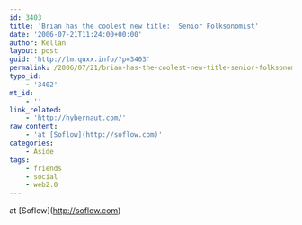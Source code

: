 ```yaml
---
id: 3403
title: 'Brian has the coolest new title:  Senior Folksonomist'
date: '2006-07-21T11:24:00+00:00'
author: Kellan
layout: post
guid: 'http://lm.quxx.info/?p=3403'
permalink: /2006/07/21/brian-has-the-coolest-new-title-senior-folksonomist/
typo_id:
    - '3402'
mt_id:
    - ''
link_related:
    - 'http://hybernaut.com/'
raw_content:
    - 'at [Soflow](http://soflow.com)'
categories:
    - Aside
tags:
    - friends
    - social
    - web2.0
---
```


at \[Soflow\](http://soflow.com)